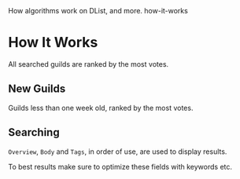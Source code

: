<title>How It Works</title>
<description>How algorithms work on DList, and more.</description>
<url>how-it-works</url>

# How It Works
All searched guilds are ranked by the most votes.

## New Guilds
Guilds less than one week old, ranked by the most votes.

## Searching
`Overview`, `Body` and `Tags`, in order of use, are used to display results.

To best results make sure to optimize these fields with keywords etc.